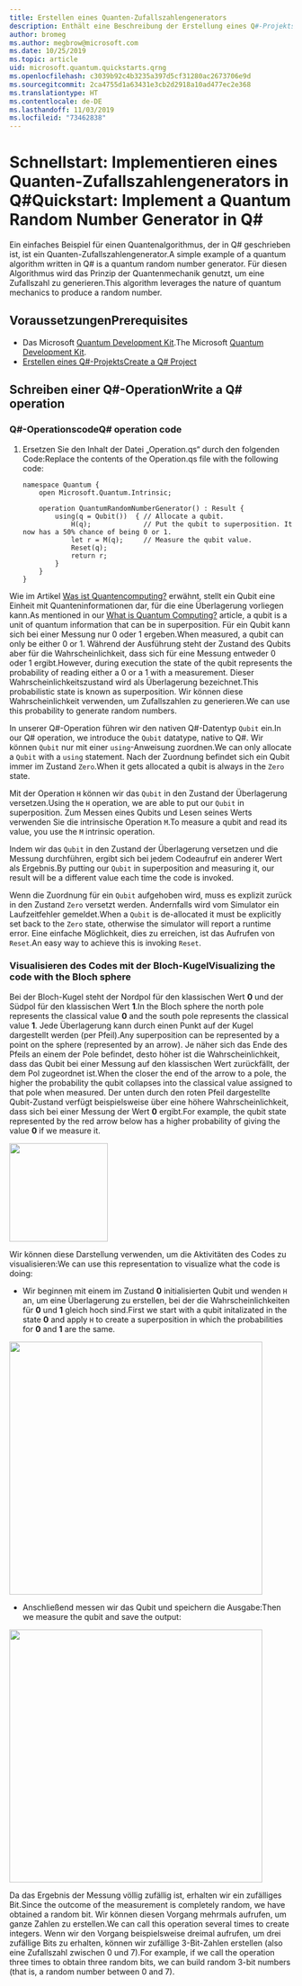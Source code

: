 ```yaml
---
title: Erstellen eines Quanten-Zufallszahlengenerators
description: Enthält eine Beschreibung der Erstellung eines Q#-Projekts, mit dem grundlegende Quantenkonzepte wie die Überlagerung veranschaulicht werden, indem ein Quanten-Zufallszahlengenerator erstellt wird.
author: bromeg
ms.author: megbrow@microsoft.com
ms.date: 10/25/2019
ms.topic: article
uid: microsoft.quantum.quickstarts.qrng
ms.openlocfilehash: c3039b92c4b3235a397d5cf31280ac2673706e9d
ms.sourcegitcommit: 2ca4755d1a63431e3cb2d2918a10ad477ec2e368
ms.translationtype: HT
ms.contentlocale: de-DE
ms.lasthandoff: 11/03/2019
ms.locfileid: "73462838"
---
```

# <a name="quickstart-implement-a-quantum-random-number-generator-in-q"></a><span data-ttu-id="3e810-103">Schnellstart: Implementieren eines Quanten-Zufallszahlengenerators in Q#</span><span class="sxs-lookup"><span data-stu-id="3e810-103">Quickstart: Implement a Quantum Random Number Generator in Q#</span></span>
<span data-ttu-id="3e810-104">Ein einfaches Beispiel für einen Quantenalgorithmus, der in Q# geschrieben ist, ist ein Quanten-Zufallszahlengenerator.</span><span class="sxs-lookup"><span data-stu-id="3e810-104">A simple example of a quantum algorithm written in Q# is a quantum random number generator.</span></span> <span data-ttu-id="3e810-105">Für diesen Algorithmus wird das Prinzip der Quantenmechanik genutzt, um eine Zufallszahl zu generieren.</span><span class="sxs-lookup"><span data-stu-id="3e810-105">This algorithm leverages the nature of quantum mechanics to produce a random number.</span></span> 

## <a name="prerequisites"></a><span data-ttu-id="3e810-106">Voraussetzungen</span><span class="sxs-lookup"><span data-stu-id="3e810-106">Prerequisites</span></span>

- <span data-ttu-id="3e810-107">Das Microsoft [Quantum Development Kit](xref:microsoft.quantum.install).</span><span class="sxs-lookup"><span data-stu-id="3e810-107">The Microsoft [Quantum Development Kit](xref:microsoft.quantum.install).</span></span>
- [<span data-ttu-id="3e810-108">Erstellen eines Q#-Projekts</span><span class="sxs-lookup"><span data-stu-id="3e810-108">Create a Q# Project</span></span>](xref:microsoft.quantum.howto.createproject)


## <a name="write-a-q-operation"></a><span data-ttu-id="3e810-109">Schreiben einer Q#-Operation</span><span class="sxs-lookup"><span data-stu-id="3e810-109">Write a Q# operation</span></span>

### <a name="q-operation-code"></a><span data-ttu-id="3e810-110">Q#-Operationscode</span><span class="sxs-lookup"><span data-stu-id="3e810-110">Q# operation code</span></span>

1. <span data-ttu-id="3e810-111">Ersetzen Sie den Inhalt der Datei „Operation.qs“ durch den folgenden Code:</span><span class="sxs-lookup"><span data-stu-id="3e810-111">Replace the contents of the Operation.qs file with the following code:</span></span>

    ```qsharp
    namespace Quantum {
        open Microsoft.Quantum.Intrinsic;

        operation QuantumRandomNumberGenerator() : Result {
            using(q = Qubit())  { // Allocate a qubit.
                H(q);             // Put the qubit to superposition. It now has a 50% chance of being 0 or 1.
                let r = M(q);     // Measure the qubit value.
                Reset(q);
                return r;
            }
        }
    }
    ```

<span data-ttu-id="3e810-112">Wie im Artikel [Was ist Quantencomputing?](xref:microsoft.quantum.overview.what) erwähnt, stellt ein Qubit eine Einheit mit Quanteninformationen dar, für die eine Überlagerung vorliegen kann.</span><span class="sxs-lookup"><span data-stu-id="3e810-112">As mentioned in our [What is Quantum Computing?](xref:microsoft.quantum.overview.what) article, a qubit is a unit of quantum information that can be in superposition.</span></span> <span data-ttu-id="3e810-113">Für ein Qubit kann sich bei einer Messung nur 0 oder 1 ergeben.</span><span class="sxs-lookup"><span data-stu-id="3e810-113">When measured, a qubit can only be either 0 or 1.</span></span> <span data-ttu-id="3e810-114">Während der Ausführung steht der Zustand des Qubits aber für die Wahrscheinlichkeit, dass sich für eine Messung entweder 0 oder 1 ergibt.</span><span class="sxs-lookup"><span data-stu-id="3e810-114">However, during execution the state of the qubit represents the probability of reading either a 0 or a 1 with a measurement.</span></span> <span data-ttu-id="3e810-115">Dieser Wahrscheinlichkeitszustand wird als Überlagerung bezeichnet.</span><span class="sxs-lookup"><span data-stu-id="3e810-115">This probabilistic state is known as superposition.</span></span> <span data-ttu-id="3e810-116">Wir können diese Wahrscheinlichkeit verwenden, um Zufallszahlen zu generieren.</span><span class="sxs-lookup"><span data-stu-id="3e810-116">We can use this probability to generate random numbers.</span></span>

<span data-ttu-id="3e810-117">In unserer Q#-Operation führen wir den nativen Q#-Datentyp `Qubit` ein.</span><span class="sxs-lookup"><span data-stu-id="3e810-117">In our Q# operation, we introduce the `Qubit` datatype, native to Q#.</span></span> <span data-ttu-id="3e810-118">Wir können `Qubit` nur mit einer `using`-Anweisung zuordnen.</span><span class="sxs-lookup"><span data-stu-id="3e810-118">We can only allocate a `Qubit` with a `using` statement.</span></span> <span data-ttu-id="3e810-119">Nach der Zuordnung befindet sich ein Qubit immer im Zustand `Zero`.</span><span class="sxs-lookup"><span data-stu-id="3e810-119">When it gets allocated a qubit is always in the `Zero`  state.</span></span> 

<span data-ttu-id="3e810-120">Mit der Operation `H` können wir das `Qubit` in den Zustand der Überlagerung versetzen.</span><span class="sxs-lookup"><span data-stu-id="3e810-120">Using the `H` operation, we are able to put our `Qubit` in superposition.</span></span> <span data-ttu-id="3e810-121">Zum Messen eines Qubits und Lesen seines Werts verwenden Sie die intrinsische Operation `M`.</span><span class="sxs-lookup"><span data-stu-id="3e810-121">To measure a qubit and read its value, you use the `M` intrinsic operation.</span></span>

<span data-ttu-id="3e810-122">Indem wir das `Qubit` in den Zustand der Überlagerung versetzen und die Messung durchführen, ergibt sich bei jedem Codeaufruf ein anderer Wert als Ergebnis.</span><span class="sxs-lookup"><span data-stu-id="3e810-122">By putting our `Qubit` in superposition and measuring it, our result will be a different value each time the code is invoked.</span></span> 

<span data-ttu-id="3e810-123">Wenn die Zuordnung für ein `Qubit` aufgehoben wird, muss es explizit zurück in den Zustand `Zero` versetzt werden. Andernfalls wird vom Simulator ein Laufzeitfehler gemeldet.</span><span class="sxs-lookup"><span data-stu-id="3e810-123">When a `Qubit` is de-allocated it must be explicitly set back to the `Zero` state, otherwise the simulator will report a runtime error.</span></span> <span data-ttu-id="3e810-124">Eine einfache Möglichkeit, dies zu erreichen, ist das Aufrufen von `Reset`.</span><span class="sxs-lookup"><span data-stu-id="3e810-124">An easy way to achieve this is invoking `Reset`.</span></span>

### <a name="visualizing-the-code-with-the-bloch-sphere"></a><span data-ttu-id="3e810-125">Visualisieren des Codes mit der Bloch-Kugel</span><span class="sxs-lookup"><span data-stu-id="3e810-125">Visualizing the code with the Bloch sphere</span></span>

<span data-ttu-id="3e810-126">Bei der Bloch-Kugel steht der Nordpol für den klassischen Wert **0** und der Südpol für den klassischen Wert **1**.</span><span class="sxs-lookup"><span data-stu-id="3e810-126">In the Bloch sphere the north pole represents the classical value **0** and the south pole represents the classical value **1**.</span></span> <span data-ttu-id="3e810-127">Jede Überlagerung kann durch einen Punkt auf der Kugel dargestellt werden (per Pfeil).</span><span class="sxs-lookup"><span data-stu-id="3e810-127">Any superposition can be represented by a point on the sphere (represented by an arrow).</span></span> <span data-ttu-id="3e810-128">Je näher sich das Ende des Pfeils an einem der Pole befindet, desto höher ist die Wahrscheinlichkeit, dass das Qubit bei einer Messung auf den klassischen Wert zurückfällt, der dem Pol zugeordnet ist.</span><span class="sxs-lookup"><span data-stu-id="3e810-128">When the closer the end of the arrow to a pole, the higher the probability the qubit collapses into the classical value assigned to that pole when measured.</span></span> <span data-ttu-id="3e810-129">Der unten durch den roten Pfeil dargestellte Qubit-Zustand verfügt beispielsweise über eine höhere Wahrscheinlichkeit, dass sich bei einer Messung der Wert **0** ergibt.</span><span class="sxs-lookup"><span data-stu-id="3e810-129">For example, the qubit state represented by the red arrow below has a higher probability of giving the value **0** if we measure it.</span></span>

<img src="./Bloch.svg" width="175">

<span data-ttu-id="3e810-130">Wir können diese Darstellung verwenden, um die Aktivitäten des Codes zu visualisieren:</span><span class="sxs-lookup"><span data-stu-id="3e810-130">We can use this representation to visualize what the code is doing:</span></span>

* <span data-ttu-id="3e810-131">Wir beginnen mit einem im Zustand **0** initialisierten Qubit und wenden `H` an, um eine Überlagerung zu erstellen, bei der die Wahrscheinlichkeiten für **0** und **1** gleich hoch sind.</span><span class="sxs-lookup"><span data-stu-id="3e810-131">First we start with a qubit initalizated in the state **0** and apply `H` to create a superposition in which the probabilities for **0** and **1** are the same.</span></span>

<img src="./H.svg" width="450">

* <span data-ttu-id="3e810-132">Anschließend messen wir das Qubit und speichern die Ausgabe:</span><span class="sxs-lookup"><span data-stu-id="3e810-132">Then we measure the qubit and save the output:</span></span>

<img src="./Measurement2.svg" width="450">

<span data-ttu-id="3e810-133">Da das Ergebnis der Messung völlig zufällig ist, erhalten wir ein zufälliges Bit.</span><span class="sxs-lookup"><span data-stu-id="3e810-133">Since the outcome of the measurement is completely random, we have obtained a random bit.</span></span> <span data-ttu-id="3e810-134">Wir können diesen Vorgang mehrmals aufrufen, um ganze Zahlen zu erstellen.</span><span class="sxs-lookup"><span data-stu-id="3e810-134">We can call this operation several times to create integers.</span></span> <span data-ttu-id="3e810-135">Wenn wir den Vorgang beispielsweise dreimal aufrufen, um drei zufällige Bits zu erhalten, können wir zufällige 3-Bit-Zahlen erstellen (also eine Zufallszahl zwischen 0 und 7).</span><span class="sxs-lookup"><span data-stu-id="3e810-135">For example, if we call the operation three times to obtain three random bits, we can build random 3-bit numbers (that is, a random number between 0 and 7).</span></span>
